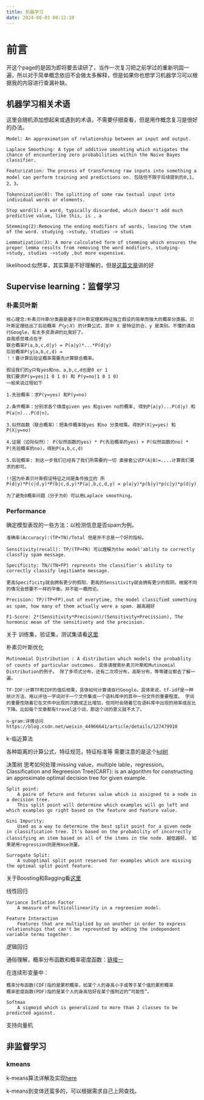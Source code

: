 ```yaml
---
title: 机器学习
date: 2024-08-03 00:12:10
---
```


# 前言
开这个page的是因为即将要去读研了，当作一次复习把之前学过的重新巩固一遍，所以对于简单概念依旧不会做太多解释，但是如果你也想学习机器学习可以根据我的内容进行查漏补缺。

## 机器学习相关术语
这里会随机添加想起来或遇到的术语，不需要仔细查看，但是用作概念复习是很好的办法。

    Model: An approximation of relationship between an input and output.

    Laplace Smoothing: A type of additive smoohting which mitigates the chance of encountering zero probabilities within the Naive Bayes classifier.

    Featurization: The process of transforming raw inputs into something a model can perform training and predictions on. 包括但不限于后续提到的0,1，2，3，

    Tokennization(0): The splitting of some raw textual input into individual words or elements.

    Stop word(1): A word, typically discarded, which doesn't add much predictive value, like this, is , a

    Stemming(2):Removing the ending modifiers of wards, leaving the stem of the word. studying ->study, studies -> studi

    Lemmatization(3): A more calculated form of stemming which ensures the proper lemma results from removing the word modifiers. studying->study, studies ->study ,but more expensive.

likelihood:似然率，其实算是不好理解的，但是[这篇文章](https://blog.csdn.net/jh1137921986/article/details/89000994)讲的好

## Supervise learning：监督学习
### 朴素贝叶斯

    核心理念:朴素贝叶斯分类器是基于贝叶斯定理和特征独立假设的简单而强大的概率分类器。贝叶斯定理给出了后验概率 𝑃(𝑦∣𝑋) 的计算公式，其中 X 是特征的合，y 是类别。不懂的请自行Google，有太多资源讲的比我好了。
    自我感觉难点在于
    联合概率P(a,b,c,d|y) = P(a|y)*...*P(d|y)
    后验概率P(y|a,b,c,d) = 
    ！！要计算后验证概率需要先计算联合概率。

    假设我们的y只有yes和no，a,b,c,d也是0 or 1
    我们要求P(y=yes|1 0 1 0) 和 P(y=no|1 0 1 0)
    一般来说过程如下

    1.先验概率：求P(y=yes) 和P(y=no)

    2.条件概率：分别求各个维度given yes 和given no的概率, 得到P(a|y)...P(d|y) 和P(a|n)...P(d|n)。

    3.似然函数（联合概率）：把条件概率按yes 和no 分类相乘。得到P(X|y=yes) 和P(X|y=no)

    4.证据（边际似然）： P(似然函数的yes) * P(先验概率的yes) + P(似然函数的no) * P(先验概率的no)，得到P(a,b,c,d)

    5.后验概率: 到这一步我们已经有了我们所需要的一切 直接套公式P(A|B)=....计算我们要求的即可。

    !!因为朴素贝叶斯假设特征之间是条件独立的 所P(d|y)*P(c|d,y)*P(b|c,d,y)*P(a|,b,c,d,y) = p(a|y)*p(b|y)*p(c|y)*p(d|y)
    
    为了避免0概率问题（分子为0）可以用Laplace smoothing。



### Performance
确定模型表现的一些方法：以检测信息是否spam为例。

    准确率(Accuracy):(TP+TN)/Total 但是并不总是一个好的指标。

    Sensitivity(recall): TP/(TP+FN) 可以理解为the model'ablity to correctly classfiy spam message.

    Specificity: TN/(TN+FP) represnts the classifier's ability to correctly classify legitiamte message. 

    更高Specificity就会拥有更少的假阳，更高的Sensitivity就会拥有更少的假阴，根据不同的情况会想要不一样的平衡。并不能一概而论。

    Precision: TP/(TP+FP),out of everytime, the model classified something as spam, how many of them actually were a spam. 越高越好

    F1-Score: 2*(Sensitivity*Precision)/(Sensitivity+Precission), The hormonic mean of the sensitivety and the precision.

关于 训练集，验证集，测试集请看[这里](https://blog.csdn.net/Swartz2015/article/details/78311592)



朴素贝叶斯优化

    Mutinomial Distribution : A distribution which models the probablity of counts of particular outcomes. 具体请搜索朴素贝叶斯和Mutinomial Distribution的例子。 除了多项式分布，还有二次项分布，高斯分布，等等建议都去了解一遍。

    TF-IDF:计算TF和IDF的值后相乘，具体如何计算请自行Google。具体来说，tf-idf是一种统计方法，用以评估一字词对于一个文件集或一个语料库中的其中一份文件的重要程度。 字词的重要性随着它在文件中出现的次数成正比增加，但同时会随着它在语料库中出现的频率成反比下降。比如每个文章都有travel这个词，那这个词的意义就不大了。
    
    n-gram:详情访问https://blog.csdn.net/weixin_44966641/article/details/127479910

    



k-临近算法

各种距离的计算公式，特征规范，特征标准等
需要注意的是这个[kd树](https://blog.csdn.net/weixin_39910711/article/details/114447104)



决策树
    思考如何处理:missing value，multiple lable，regression。
    Classification and Regreesion Tree(CART):
        is an algorithm for constructing an approximate optimal decision tree for given example.
    
    Split point:
        A paire of feture and fetures value which is assigned to a node in a decision tree.
        This split point will determine which examples will go left and which examples go right based on the feature and feature value.
    
    Gini Impurity:
        Used as a way to determine the best split point for a given node in classification tree. It's based on the probability of incorrectly classifying an item based on all of the items in the node. 越低越好。 如果是用regression则是用mse测量。

    Surrogate Split:
        A suboptimal split point reserved for examples which are missing the optimal split point feature.
    
关于Boosting和Bagging看[这里](https://easyaitech.medium.com/%E4%B8%80%E6%96%87%E7%9C%8B%E6%87%82%E9%9B%86%E6%88%90%E5%AD%A6%E4%B9%A0-%E8%AF%A6%E8%A7%A3-bagging-boosting-%E4%BB%A5%E5%8F%8A%E4%BB%96%E4%BB%AC%E7%9A%84-4-%E7%82%B9%E5%8C%BA%E5%88%AB-6e3c72df05b8)


线性回归

    Variance Inflation Factor
        A measure of multicollinearity in a regreesion model.

    Feature Interaction
        Features that are multiplied by on another in order to express relationships that can't be represnted by adding the independent variable terms together.


逻辑回归

通俗理解，概率分布函数和概率密度函数：[链接一](https://cloud.tencent.com/developer/article/1514756)

在连续形变量中：

    概率分布函数(CDF)指的是累积概率，如某个人的身高小于或等于某个值的累积概率
    概率密度函数(PDF)指的是某个人的身高恰好在某个值附近的“可能性”。
    
    Softmax
        A sigmoid which is generalized to more than 2 classes to be predicted against.


支持向量机

## 非监督学习

### kmeans

k-means算法详解及实现[here](https://blog.csdn.net/ft_sunshine/article/details/105374906)

k-means到变体还蛮多的，可以根据需求自己上网查找。